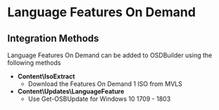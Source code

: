 # Language Features On Demand

## Integration Methods

Language Features On Demand can be added to OSDBuilder using the following methods

* **Content\IsoExtract**
  * Download the Features On Demand 1 ISO from MVLS
* **Content\Updates\LanguageFeature**
  * Use Get-OSBUpdate for Windows 10 1709 - 1803

